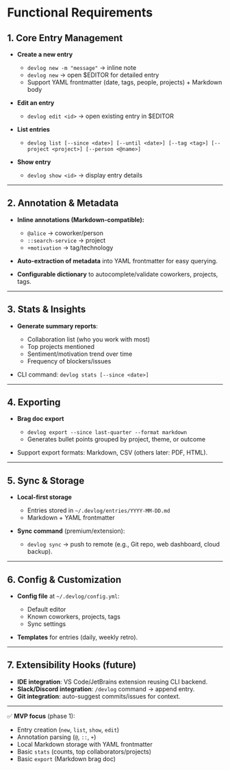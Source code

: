 # Functional Requirements

## 1. Core Entry Management

- **Create a new entry**

  - `devlog new -m "message"` → inline note
  - `devlog new` → open \$EDITOR for detailed entry
  - Support YAML frontmatter (date, tags, people, projects) + Markdown body

- **Edit an entry**

  - `devlog edit <id>` → open existing entry in \$EDITOR

- **List entries**

  - `devlog list [--since <date>] [--until <date>] [--tag <tag>] [--project <project>] [--person <@name>]`

- **Show entry**

  - `devlog show <id>` → display entry details

---

## 2. Annotation & Metadata

- **Inline annotations (Markdown-compatible):**

  - `@alice` → coworker/person
  - `::search-service` → project
  - `+motivation` → tag/technology

- **Auto-extraction of metadata** into YAML frontmatter for easy querying.
- **Configurable dictionary** to autocomplete/validate coworkers, projects, tags.

---

## 3. Stats & Insights

- **Generate summary reports**:

  - Collaboration list (who you work with most)
  - Top projects mentioned
  - Sentiment/motivation trend over time
  - Frequency of blockers/issues

- CLI command: `devlog stats [--since <date>]`

---

## 4. Exporting

- **Brag doc export**

  - `devlog export --since last-quarter --format markdown`
  - Generates bullet points grouped by project, theme, or outcome

- Support export formats: Markdown, CSV (others later: PDF, HTML).

---

## 5. Sync & Storage

- **Local-first storage**

  - Entries stored in `~/.devlog/entries/YYYY-MM-DD.md`
  - Markdown + YAML frontmatter

- **Sync command** (premium/extension):

  - `devlog sync` → push to remote (e.g., Git repo, web dashboard, cloud backup).

---

## 6. Config & Customization

- **Config file** at `~/.devlog/config.yml`:

  - Default editor
  - Known coworkers, projects, tags
  - Sync settings

- **Templates** for entries (daily, weekly retro).

---

## 7. Extensibility Hooks (future)

- **IDE integration**: VS Code/JetBrains extension reusing CLI backend.
- **Slack/Discord integration**: `/devlog` command → append entry.
- **Git integration**: auto-suggest commits/issues for context.

---

✅ **MVP focus** (phase 1):

- Entry creation (`new`, `list`, `show`, `edit`)
- Annotation parsing (`@`, `::`, `+`)
- Local Markdown storage with YAML frontmatter
- Basic `stats` (counts, top collaborators/projects)
- Basic `export` (Markdown brag doc)
